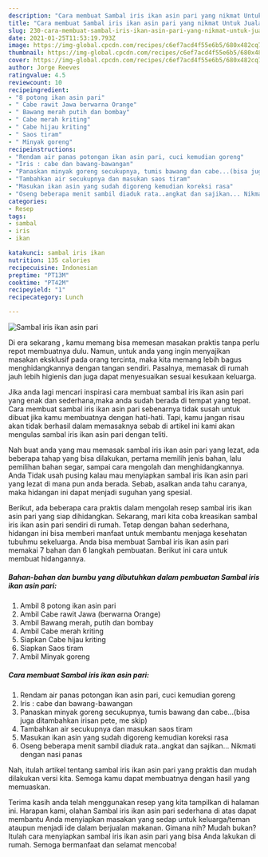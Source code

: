 ```yaml
---
description: "Cara membuat Sambal iris ikan asin pari yang nikmat Untuk Jualan"
title: "Cara membuat Sambal iris ikan asin pari yang nikmat Untuk Jualan"
slug: 230-cara-membuat-sambal-iris-ikan-asin-pari-yang-nikmat-untuk-jualan
date: 2021-01-25T11:53:19.793Z
image: https://img-global.cpcdn.com/recipes/c6ef7acd4f55e6b5/680x482cq70/sambal-iris-ikan-asin-pari-foto-resep-utama.jpg
thumbnail: https://img-global.cpcdn.com/recipes/c6ef7acd4f55e6b5/680x482cq70/sambal-iris-ikan-asin-pari-foto-resep-utama.jpg
cover: https://img-global.cpcdn.com/recipes/c6ef7acd4f55e6b5/680x482cq70/sambal-iris-ikan-asin-pari-foto-resep-utama.jpg
author: Jorge Reeves
ratingvalue: 4.5
reviewcount: 10
recipeingredient:
- "8 potong ikan asin pari"
- " Cabe rawit Jawa berwarna Orange"
- " Bawang merah putih dan bombay"
- " Cabe merah kriting"
- " Cabe hijau kriting"
- " Saos tiram"
- " Minyak goreng"
recipeinstructions:
- "Rendam air panas potongan ikan asin pari, cuci kemudian goreng"
- "Iris : cabe dan bawang-bawangan"
- "Panaskan minyak goreng secukupnya, tumis bawang dan cabe...(bisa juga ditambahkan irisan pete, me skip)"
- "Tambahkan air secukupnya dan masukan saos tiram"
- "Masukan ikan asin yang sudah digoreng kemudian koreksi rasa"
- "Oseng beberapa menit sambil diaduk rata..angkat dan sajikan... Nikmati dengan nasi panas"
categories:
- Resep
tags:
- sambal
- iris
- ikan

katakunci: sambal iris ikan 
nutrition: 135 calories
recipecuisine: Indonesian
preptime: "PT13M"
cooktime: "PT42M"
recipeyield: "1"
recipecategory: Lunch

---
```



![Sambal iris ikan asin pari](https://img-global.cpcdn.com/recipes/c6ef7acd4f55e6b5/680x482cq70/sambal-iris-ikan-asin-pari-foto-resep-utama.jpg)

Di era  sekarang , kamu memang bisa memesan masakan praktis tanpa perlu repot membuatnya dulu. Namun, untuk anda yang ingin menyajikan masakan eksklusif pada orang tercinta, maka kita memang lebih bagus menghidangkannya dengan tangan sendiri. Pasalnya, memasak di rumah jauh lebih higienis dan juga dapat menyesuaikan sesuai kesukaan keluarga.

Jika anda lagi mencari inspirasi cara membuat sambal iris ikan asin pari yang enak dan sederhana,maka anda sudah berada di tempat yang tepat. Cara membuat sambal iris ikan asin pari  sebenarnya tidak susah untuk dibuat jika kamu membuatnya dengan hati-hati. Tapi, kamu jangan risau akan tidak berhasil dalam memasaknya 
sebab di artikel ini kami akan mengulas sambal iris ikan asin pari dengan teliti.  



Nah buat anda yang mau memasak sambal iris ikan asin pari yang lezat, ada beberapa tahap yang bisa dilakukan, pertama memilih jenis bahan, lalu pemilihan bahan segar, sampai cara mengolah dan menghidangkannya. Anda Tidak usah pusing kalau mau menyiapkan sambal iris ikan asin pari yang lezat di mana pun anda berada. Sebab, asalkan anda  tahu caranya, maka hidangan ini dapat menjadi suguhan yang spesial.

Berikut, ada beberapa cara praktis  dalam mengolah resep sambal iris ikan asin pari yang siap dihidangkan. Sekarang, mari kita coba kreasikan sambal iris ikan asin pari sendiri di rumah. Tetap dengan bahan sederhana, hidangan ini bisa memberi manfaat untuk membantu menjaga kesehatan tubuhmu sekeluarga. Anda bisa membuat Sambal iris ikan asin pari memakai 7 bahan dan 6 langkah pembuatan. Berikut ini cara untuk membuat hidangannya.

<!--inarticleads1-->

##### Bahan-bahan dan bumbu yang dibutuhkan dalam pembuatan Sambal iris ikan asin pari:

1. Ambil 8 potong ikan asin pari
1. Ambil  Cabe rawit Jawa (berwarna Orange)
1. Ambil  Bawang merah, putih dan bombay
1. Ambil  Cabe merah kriting
1. Siapkan  Cabe hijau kriting
1. Siapkan  Saos tiram
1. Ambil  Minyak goreng




<!--inarticleads2-->

##### Cara membuat Sambal iris ikan asin pari:

1. Rendam air panas potongan ikan asin pari, cuci kemudian goreng
1. Iris : cabe dan bawang-bawangan
1. Panaskan minyak goreng secukupnya, tumis bawang dan cabe...(bisa juga ditambahkan irisan pete, me skip)
1. Tambahkan air secukupnya dan masukan saos tiram
1. Masukan ikan asin yang sudah digoreng kemudian koreksi rasa
1. Oseng beberapa menit sambil diaduk rata..angkat dan sajikan... Nikmati dengan nasi panas




Nah, itulah artikel tentang  sambal iris ikan asin pari  yang praktis dan mudah dilakukan versi kita. Semoga kamu dapat membuatnya dengan hasil yang memuaskan. 

Terima kasih anda telah menggunakan resep yang kita tampilkan di halaman ini. Harapan kami, olahan  Sambal iris ikan asin pari sederhana di atas dapat membantu Anda menyiapkan masakan yang sedap untuk keluarga/teman ataupun menjadi ide dalam berjualan makanan. Gimana nih? Mudah bukan? Itulah cara menyiapkan sambal iris ikan asin pari yang bisa Anda lakukan di rumah. Semoga bermanfaat dan selamat mencoba!


